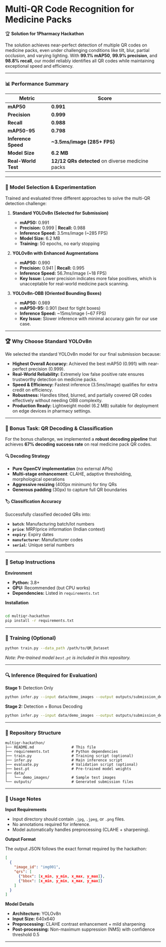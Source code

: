 

# Multi-QR Code Recognition for Medicine Packs

🏆 **Solution for 1Pharmacy Hackathon**

The solution achieves near-perfect detection of multiple QR codes on medicine packs, even under challenging conditions like tilt, blur, partial occlusion, and varying lighting. With **99.1% mAP50**, **99.9% precision**, and **98.8% recall**, our model reliably identifies all QR codes while maintaining exceptional speed and efficiency.

---

### 📊 Performance Summary

| Metric         | Score                  |
| -------------- | ---------------------- |
| **mAP50** | **0.991** |
| **Precision** | **0.999** |
| **Recall** | **0.988** |
| **mAP50-95** | **0.798** |
| **Inference Speed** | **~3.5ms/image (285+ FPS)** |
| **Model Size** | **6.2 MB** |
| **Real-World Test** | **12/12 QRs detected** on diverse medicine packs |

---

### 🧠 Model Selection & Experimentation

Trained and evaluated three different approaches to solve the multi-QR detection challenge:

1.  **Standard YOLOv8n (Selected for Submission)**
    -   **mAP50:** 0.991
    -   **Precision:** 0.999 | **Recall:** 0.988
    -   **Inference Speed:** 3.5ms/image (~285 FPS)
    -   **Model Size:** 6.2 MB
    -   **Training:** 50 epochs, no early stopping

2.  **YOLOv8n with Enhanced Augmentations**
    -   **mAP50:** 0.990
    -   **Precision:** 0.941 | **Recall:** 0.995
    -   **Inference Speed:** 56.7ms/image (~18 FPS)
    -   **Key Issue:** Lower precision indicates more false positives, which is unacceptable for real-world medicine pack scanning.

3.  **YOLOv8n-OBB (Oriented Bounding Boxes)**
    -   **mAP50:** 0.989
    -   **mAP50-95:** 0.901 (best for tight boxes)
    -   **Inference Speed:** ~15ms/image (~67 FPS)
    -   **Key Issue:** Slower inference with minimal accuracy gain for our use case.

---

### 🏆 Why Choose Standard YOLOv8n

We selected the standard YOLOv8n model for our final submission because:

-   **Highest Overall Accuracy:** Achieved the best mAP50 (0.991) with near-perfect precision (0.999).
-   **Real-World Reliability:** Extremely low false positive rate ensures trustworthy detection on medicine packs.
-   **Speed & Efficiency:** Fastest inference (3.5ms/image) qualifies for extra credit on efficiency.
-   **Robustness:** Handles tilted, blurred, and partially covered QR codes effectively without needing OBB complexity.
-   **Production Ready:** Lightweight model (6.2 MB) suitable for deployment on edge devices in pharmacy settings.


---
### 🎯 Bonus Task: QR Decoding & Classification

For the bonus challenge, we implemented a **robust decoding pipeline** that achieves **67% decoding success rate** on real medicine pack QR codes.

#### 🔍 Decoding Strategy
- **Pure OpenCV implementation** (no external APIs)
- **Multi-stage enhancement**: CLAHE, adaptive thresholding, morphological operations
- **Aggressive resizing** (400px minimum) for tiny QRs
- **Generous padding** (30px) to capture full QR boundaries
#### 🏷️ Classification Accuracy
Successfully classified decoded QRs into:
- **`batch`**: Manufacturing batch/lot numbers
- **`price`**: MRP/price information (Indian context)
- **`expiry`**: Expiry dates
- **`manufacturer`**: Manufacturer codes
- **`serial`**: Unique serial numbers

---

### 🚀 Setup Instructions

**Environment**

-   **Python:** 3.8+
-   **GPU:** Recommended (but CPU works)
-   **Dependencies:** Listed in `requirements.txt`

**Installation**

```bash

cd multiqr-hackathon
pip install -r requirements.txt
```

---

### 🏃 Training (Optional)

```bash
python train.py --data_path /path/to/QR_Dataset
```
*Note: Pre-trained model `best.pt` is included in this repository.*

---

### 🔍 Inference (Required for Evaluation)

**Stage 1:** Detection Only

```bash
python infer.py --input data/demo_images --output outputs/submission_detection_stage1.json
```
**Stage 2:** Detection + Bonus Decoding
```bash
python infer.py --input data/demo_images --output outputs/submission_detection_stage2.json --output_bonus outputs/submission_decoding_2.json
```

---

### 📁 Repository Structure

```
multiqr-hackathon/
├── README.md                 # This file
├── requirements.txt          # Python dependencies
├── train.py                  # Training script (optional)
├── infer.py                  # Main inference script
├── evaluate.py               # Validation script (optional)
├── best.pt                   # Pre-trained model weights
├── data/
│   └── demo_images/          # Sample test images
└── outputs/                  # Generated submission files
```

---

### 📝 Usage Notes

**Input Requirements**

-   Input directory should contain `.jpg`, `.jpeg`, or `.png` files.
-   No annotations required for inference.
-   Model automatically handles preprocessing (CLAHE + sharpening).

**Output Format**

The output JSON follows the exact format required by the hackathon:

```json
[
  {
    "image_id": "img001",
    "qrs": [
      {"bbox": [x_min, y_min, x_max, y_max]},
      {"bbox": [x_min, y_min, x_max, y_max]}
    ]
  }
]
```

**Model Details**

-   **Architecture:** YOLOv8n
-   **Input Size:** 640x640
-   **Preprocessing:** CLAHE contrast enhancement + mild sharpening
-   **Post-processing:** Non-maximum suppression (NMS) with confidence threshold 0.5

---

